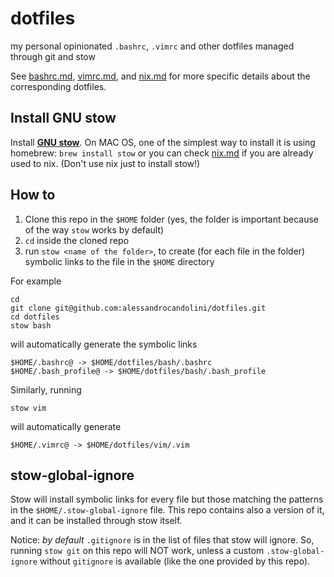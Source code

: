 # dotfiles

my personal opinionated `.bashrc`, `.vimrc` and other dotfiles managed through git and stow

See [bashrc.md](bashrc.md), [vimrc.md](vimrc.md), and [nix.md](nix.md) for more specific details about the corresponding dotfiles. 

## Install GNU stow

Install [**GNU stow**](https://www.gnu.org/software/stow/). On MAC OS, one of the simplest way to install it is using homebrew: 
```brew install stow```
or you can check [nix.md](nix.md) if you are already used to nix. (Don't use nix just to install stow!)

## How to

1. Clone this repo in the `$HOME` folder (yes, the folder is important because of the way `stow` works by default)
3. `cd` inside the cloned repo 
4. run `stow <name of the folder>`, to create (for each file in the folder) symbolic links to the file in the `$HOME` directory

For example 
```
cd
git clone git@github.com:alessandrocandolini/dotfiles.git
cd dotfiles
stow bash
```
will automatically generate the symbolic links
```
$HOME/.bashrc@ -> $HOME/dotfiles/bash/.bashrc
$HOME/.bash_profile@ -> $HOME/dotfiles/bash/.bash_profile
```
Similarly, running 
```
stow vim
```
will automatically generate 
```
$HOME/.vimrc@ -> $HOME/dotfiles/vim/.vim
```

## stow-global-ignore

Stow will install symbolic links for every file but those matching the patterns in the `$HOME/.stow-global-ignore` file. This repo contains also a version of it, and it can be installed through stow itself. 

Notice: *by default* `.gitignore` is in the list of files that stow will ignore. 
So, running `stow git` on this repo will NOT work, unless a custom `.stow-global-ignore` without `gitignore` is available (like the one provided by this repo).



